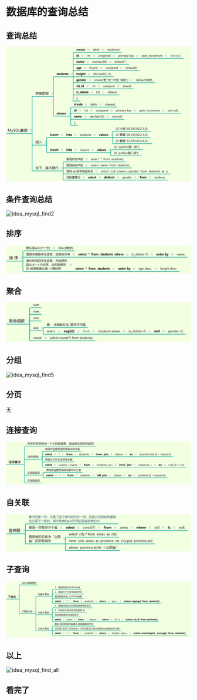 数据库的查询总结  
=====
## 查询总结  
![idea_mysql_find1](https://github.com/KissMyLady/MySQL/blob/master/Img/diea_mysql_find1.jpg)  

## 条件查询总结  
![idea_mysql_find2](https://github.com/KissMyLady/MySQL/blob/master/Img/diea_mysql_find2.jpg)  

## 排序  
![idea_mysql_find3](https://github.com/KissMyLady/MySQL/blob/master/Img/diea_mysql_find3.jpg)  

## 聚合  
![idea_mysql_find4](https://github.com/KissMyLady/MySQL/blob/master/Img/diea_mysql_find4.jpg)  

## 分组  
![idea_mysql_find5](https://github.com/KissMyLady/MySQL/blob/master/Img/diea_mysql_find5.jpg)  

## 分页  
无

## 连接查询  
![idea_mysql_find7](https://github.com/KissMyLady/MySQL/blob/master/Img/diea_mysql_find7.jpg)  

## 自关联  
![idea_mysql_find8](https://github.com/KissMyLady/MySQL/blob/master/Img/diea_mysql_find8.jpg)  

## 子查询  
![idea_mysql_find9](https://github.com/KissMyLady/MySQL/blob/master/Img/diea_mysql_find9.jpg)  

## 以上  
![idea_mysql_find_all](https://github.com/KissMyLady/MySQL/blob/master/Img/diea_mysql_find_all.jpg)

## 看完了  
